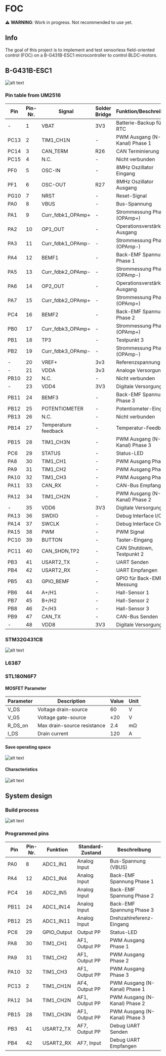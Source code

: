 # FOC

⚠️ **WARNING**: Work in progress. Not recommended to use yet.

## Info

The goal of this project is to implement and test sensorless field-oriented control (FOC) on a B-G431B-ESC1 microcontroller to control BLDC-motors.

## B-G431B-ESC1

![alt text](./img/B-G431B-ESC1.png)

### Pin table from UM2516

| Pin  | Pin-Nr. | Signal             | Solder Bridge | Funktion/Beschreibung                |
|------|---------|--------------------|--------------|------------------------------------|
| -    | 1       | VBAT               | 3V3          | Batterie-Backup für RTC           |
| PC13 | 2       | TIM1_CH1N          | -            | PWM Ausgang (N-Kanal) Phase 1     |
| PC14 | 3       | CAN_TERM           | R26          | CAN Terminierung                  |
| PC15 | 4       | N.C.               | -            | Nicht verbunden                   |
| PF0  | 5       | OSC-IN             | -            | 8MHz Oszillator Eingang           |
| PF1  | 6       | OSC-OUT            | R27          | 8MHz Oszillator Ausgang           |
| PG10 | 7       | NRST               | -            | Reset-Signal                      |
| PA0  | 8       | VBUS               | -            | Bus-Spannung                      |
| PA1  | 9       | Curr_fdbk1_OPAmp+  | -            | Strommessung Phase 1 (OPAmp+)     |
| PA2  | 10      | OP1_OUT            | -            | Operationsverstärker 1 Ausgang    |
| PA3  | 11      | Curr_fdbk1_OPAmp-  | -            | Strommessung Phase 1 (OPAmp-)     |
| PA4  | 12      | BEMF1              | -            | Back-EMF Spannung Phase 1         |
| PA5  | 13      | Curr_fdbk2_OPAmp-  | -            | Strommessung Phase 2 (OPAmp-)     |
| PA6  | 14      | OP2_OUT            | -            | Operationsverstärker 2 Ausgang    |
| PA7  | 15      | Curr_fdbk2_OPAmp+  | -            | Strommessung Phase 2 (OPAmp+)     |
| PC4  | 16      | BEMF2              | -            | Back-EMF Spannung Phase 2         |
| PB0  | 17      | Curr_fdbk3_OPAmp+  | -            | Strommessung Phase 3 (OPAmp+)     |
| PB1  | 18      | TP3                | -            | Testpunkt 3                       |
| PB2  | 19      | Curr_fdbk3_OPAmp-  | -            | Strommessung Phase 3 (OPAmp-)     |
| -    | 20      | VREF+              | 3v3          | Referenzspannung                  |
| -    | 21      | VDDA               | 3v3          | Analoge Versorgung                |
| PB10 | 22      | N.C.               | -            | Nicht verbunden                   |
| -    | 23      | VDD4               | 3V3          | Digitale Versorgung               |
| PB11 | 24      | BEMF3              | -            | Back-EMF Spannung Phase 3         |
| PB12 | 25      | POTENTIOMETER      | -            | Potentiometer-Eingang             |
| PB13 | 26      | N.C.               | -            | Nicht verbunden                   |
| PB14 | 27      | Temperature feedback| -           | Temperatur-Feedback               |
| PB15 | 28      | TIM1_CH3N          | -            | PWM Ausgang (N-Kanal) Phase 3     |
| PC6  | 29      | STATUS             | -            | Status-LED                        |
| PA8  | 30      | TIM1_CH1           | -            | PWM Ausgang Phase 1               |
| PA9  | 31      | TIM1_CH2           | -            | PWM Ausgang Phase 2               |
| PA10 | 32      | TIM1_CH3           | -            | PWM Ausgang Phase 3               |
| PA11 | 33      | CAN_RX             | -            | CAN-Bus Empfang                   |
| PA12 | 34      | TIM1_CH2N          | -            | PWM Ausgang (N-Kanal) Phase 2     |
| -    | 35      | VDD6               | 3V3          | Digitale Versorgung               |
| PA13 | 36      | SWDIO              | -            | Debug Interface I/O               |
| PA14 | 37      | SWCLK              | -            | Debug Interface Clock             |
| PA15 | 38      | PWM                | -            | PWM Signal                        |
| PC10 | 39      | BUTTON             | -            | Taster-Eingang                    |
| PC11 | 40      | CAN_SHDN,TP2       | -            | CAN Shutdown, Testpunkt 2         |
| PB3  | 41      | USART2_TX          | -            | UART Senden                       |
| PB4  | 42      | USART2_RX          | -            | UART Empfangen                    |
| PB5  | 43      | GPIO_BEMF          | -            | GPIO für Back-EMF Messung         |
| PB6  | 44      | A+/H1              | -            | Hall-Sensor 1                     |
| PB7  | 45      | B+/H2              | -            | Hall-Sensor 2                     |
| PB8  | 46      | Z+/H3              | -            | Hall-Sensor 3                     |
| PB9  | 47      | CAN_TX             | -            | CAN-Bus Senden                    |
| -    | 48      | VDD8               | 3V3          | Digitale Versorgung               |

### STM32G431CB

![alt text](./img/STM32G431CB%20Pinout.png)

### L6387



### STL180N6F7

#### MOSFET Parameter
| Parameter       | Description          | Value       | Unit  |
|-----------------|----------------------|-------------|-------|
| V_DS            | Voltage drain-source | 60          | V     |
| V_GS            | Voltage gate-source  | ±20          | V     |
| R_DS_on         | Max drain-source resistance | 2.4     | mΩ    |
| I_DS            | Drain current        | 120         | A     |

#### Save operating space
![alt text](./img/GADG101220181412SOA.png)

#### Characteristics
![alt text](./img/CADG101220181450OCH.png)

## System design

### Build process 

![alt text](./img/process%20build.png)

### Programmed pins

| Pin  | Pin-Nr. | Funktion      | Standard-Zustand | Beschreibung                    |
|------|---------|---------------|------------------|--------------------------------|
| PA0  | 8       | ADC1_IN1      | Analog Input     | Bus-Spannung (VBUS)            |
| PA4  | 12      | ADC1_IN4      | Analog Input     | Back-EMF Spannung Phase 1      |
| PC4  | 16      | ADC2_IN5      | Analog Input     | Back-EMF Spannung Phase 2      |
| PB11 | 24      | ADC1_IN14     | Analog Input     | Back-EMF Spannung Phase 3      |
| PB12 | 25      | ADC1_IN11     | Analog Input     | Drehzahlreferenz-Eingang       |
| PC6  | 29      | GPIO_Output   | Output PP        | Status-LED                     |
| PA8  | 30      | TIM1_CH1      | AF1, Output PP   | PWM Ausgang Phase 1            |
| PA9  | 31      | TIM1_CH2      | AF1, Output PP   | PWM Ausgang Phase 2            |
| PA10 | 32      | TIM1_CH3      | AF1, Output PP   | PWM Ausgang Phase 3            |
| PC13 | 2       | TIM1_CH1N     | AF4, Output PP   | PWM Ausgang (N-Kanal) Phase 1  |
| PA12 | 34      | TIM1_CH2N     | AF1, Output PP   | PWM Ausgang (N-Kanal) Phase 2  |
| PB15 | 28      | TIM1_CH3N     | AF1, Output PP   | PWM Ausgang (N-Kanal) Phase 3  |
| PB3  | 41      | USART2_TX     | AF7, Output PP   | Debug UART Senden              |
| PB4  | 42      | USART2_RX     | AF7, Input       | Debug UART Empfangen           |